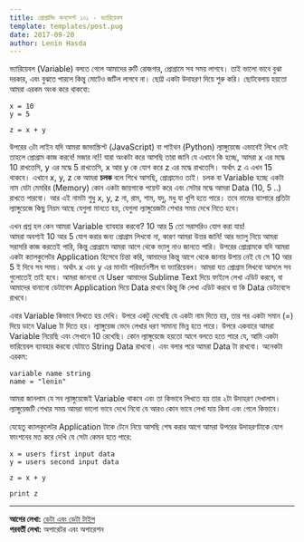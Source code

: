```yaml
---
title: প্রোগ্রামিং কনসেপ্ট ১০১ - ভ্যারিয়েবল
template: templates/post.pug
date: 2017-09-20
author: Lenin Hasda
---
```


ভ্যারিয়েবল (Variable) বলতে গেলে আমাদের রুটি রোজগার, প্রোগ্রামে সব সময় লাগবে। তাই ভালো ভাবে বুঝা দরকার, এবং বুঝতে পারলে কিন্তু মোটেও জটিল লাগবে না। ছোট্ট একটা উদাহরণ দিয়ে শুরু করি। ছোটবেলায় হয়তো আমরা এরকম অংক করে থাকবো: 

```
x = 10
y = 5

z = x + y
```

উপরের ৩টা লাইন যদি আমরা জাভাস্ক্রিপ্ট (JavaScript) বা পাইথন (Python) ল্যাঙ্গুয়েজে এভাবেই লিখে দেই তাহলে প্রোগ্রাম কাজ করবে! মজার না!! যারা অংকটা করে আসছি তারা জানি যে এখানে কি হচ্ছে, আমরা x এর মদ্ধে 10 রাখতেসি, y এর মদ্ধে 5 রাখতেসি, x আর y কে যোগ করে z এর মদ্ধে রাখতেসি। অর্থাৎ z এ এখন 15 থাকবে। এখানে x, y, z কে আমরা **চলক** বলে শিখে আসছি, প্রোগ্রামেও তাই। চলক বা Variable হচ্ছে একটা নাম যেটা মেমরির (Memory) কোন একটা জায়গাকে পয়েন্ট করে এবং সেটার মদ্ধে আমরা Data (10, 5 ..) রাখতে পারবো। আর এই নামটা শুধু x, y, z না, রাম, শাম, যদু, মধু যা খুশি হতে পারে। তবে নামের ব্যাপারে প্রতিটা ল্যাঙ্গুয়েজে কিছু নিয়ম আছে যেগুলা মানতে হয়, যেগুলা ল্যাঙ্গুয়েজটা শেখার সময় দেখে নিতে হবে। 

এখন প্রশ্ন হল কেন আমরা Variable ব্যাবহার করবো? 10 আর 5 তো সরাসরিও যোগ করা যায়!    
আমরা অবশ্যই 10 আর 5 যোগ করার জন্য প্রোগ্রাম লিখবো না, কারণ আমরা উত্তর জানি! আর ভ্যালু নিয়ে আমরা সরাসরি কাজ করতেই পারি, কিন্তু প্রোগ্রামে আমরা আগে থেকে ভ্যালু নাও জানতে পারি। উপরের প্রোগ্রামকে যদি আমরা একটা ক্যালকুলেটর Application হিসেবে চিন্তা করি, আমাদের কিন্তু আগে থেকে জানার উপায় নেই যে সে 10 আর 5 ই দিবে সব সময়। অর্থাৎ x এবং y এর মানটা পরিবর্তনশীল বা ভ্যারিয়েবল। আমরা যত প্রোগ্রাম লিখবো আসলে সব গুলোতেই তাই হবে। আমরা জানবো যে User আমাদের Sublime Text দিয়ে ফাইলে লেখা এডিট করবে, বা আমাদের বানানো ডেটাবেস Application দিয়ে Data রাখবে কিন্তু কি লেখা এডিট করবে বা কি Data ডেটাবেসে রাখবে। 

এবার Variable কিভাবে লিখতে হয় দেখি। উপরে একটু দেখেছি যে একটা নাম দিতে হয়, তার পর একটা সমান (=) দিয়ে ডানে Value টা দিতে হয়। ল্যাঙ্গুয়েজ ভেদে লেখার ধরণ সামান্য ভিন্ন হতে পারে। উপরে একবারে আমরা Variable নিয়েছি এবং সেখানে 10 রেখেছি। কোন ল্যাঙ্গুয়েজে হয়তো আগে বলতে হতে পারে যে, আমি একটা ভারিয়েবল ব্যাবহার করবো যেটাতে String Data রাখবো। এবং বলার পরে আমরা Data টা রাখবো। অনেকটা এরকম: 

```
variable name string
name = "lenin"
```

আমরা জানলাম যে সব ল্যাঙ্গুয়েজেই Variable থাকবে এবং তা কিভাবে লিখতে হয় তার ২টা উদাহরণ দেখালাম। ল্যাঙ্গুয়েজটি শেখার সময় আমরা ভালো ভাবে দেখে নিবো যে আরও কোন ভাবে লেখা যায় কিনা এবং গেলে কিভাবে। 

যেহেতু ক্যালকুলেটর Application টাকে টেনে নিয়ে আসছি শেষ করার আগে আমরা উপরের উদাহরণটাকে যোগ ফাংশনের মত করে দেখি যে সেটা কেমন হতে পারে: 

```
x = users first input data
y = users second input data

z = x + y

print z
```


------

**আগের লেখা:** [ডেটা এবং ডেটা টাইপ](/post/programming-concepts-101-variable-bn)    
**পরবর্তী লেখা:** অপারেটর এবং অপারেশন

